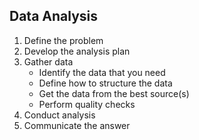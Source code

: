 ## Data Analysis
1. Define the problem
2. Develop the analysis plan
3. Gather data
    - Identify the data that you need
    - Define how to structure the data
    - Get the data from the best source(s)
    - Perform quality checks
4. Conduct analysis
5. Communicate the answer

